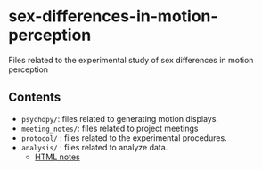 # sex-differences-in-motion-perception
Files related to the experimental study of sex differences in motion perception

## Contents

- `psychopy/`: files related to generating motion displays.
- `meeting_notes/`: files related to project meetings
- `protocol/` : files related to the experimental procedures.
- `analysis/` : files related to analyze data.
  - [HTML notes](https://gilmore-lab.github.io/sex-differences-in-motion-perception/meeting_notes/meeting-notes.html)
